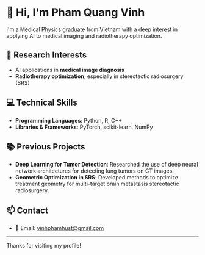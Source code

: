 # 👋 Hi, I'm Pham Quang Vinh

I'm a Medical Physics graduate from Vietnam with a deep interest in applying AI to medical imaging and radiotherapy optimization.

## 🔬 Research Interests
- AI applications in **medical image diagnosis**
- **Radiotherapy optimization**, especially in stereotactic radiosurgery (SRS)

## 💻 Technical Skills
- **Programming Languages**: Python, R, C++
- **Libraries & Frameworks**: PyTorch, scikit-learn, NumPy

## 📚 Previous Projects
- **Deep Learning for Tumor Detection**: Researched the use of deep neural network architectures for detecting lung tumors on CT images.
- **Geometric Optimization in SRS**: Developed methods to optimize treatment geometry for multi-target brain metastasis stereotactic radiosurgery.

## 📫 Contact
- 📧 Email: [vinhphamhust@gmail.com](mailto:vinhphamhust@gmail.com)

---
Thanks for visiting my profile!
